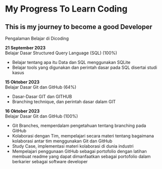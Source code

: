 # My Progress To Learn Coding

This is my journey to become a good Developer
--

Pengalaman Belajar di Dicoding

**21 September 2023** <br>
Belajar Dasar Structured Query Language (SQL) (100%)
* Belajar tentang apa itu Data dan SQL menggunakan SQLite
* Belajar tools yang digunakan dan perintah dasar pada SQL disertai studi kasus

**15 Oktober 2023** <br>
Belajar Dasar Git dan GitHub (64%)
* Dasar-Dasar GIT dan GITHUB
* Branching technique, dan perintah dasar dalam GIT

**16 Oktober 2023** <br>
Belajar Dasar Git dan GitHub (100%)
* Git Branches, memperdalam pengetahuan tentang branching pada GitHub
* Kolaborasi dengan Tim, mempelajari secara materi tentang bagaimana kolaborasi antar tim  menggunakan Git dan GitHub
* Study Case, implementasi materi kolaborasi di dunia industri
* Mempelajari penggunaan GitHub sebagai portofolio dengan latihan membuat readme yang dapat dimanfaatkan sebagai portofolio dalam berkarier sebagai software developer

